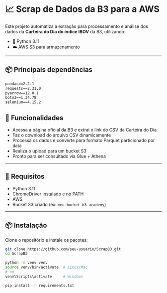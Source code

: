 # 📈 Scrap de Dados da B3 para a AWS

Este projeto automatiza a extração para processamento e análise dos dados da **Carteira do Dia do índice IBOV** da B3, utilizando:

- 🐍 Python 3.11  
- ☁️ AWS S3 para armazenamento  

---

## 📦 Principais dependências

```txt
pandas==2.2.1
requests==2.31.0
pyarrow==12.0.1
boto3==1.34.78
selenium==4.15.2

```

## 🚀 Funcionalidades

- Acessa a página oficial da B3 e extrai o link do CSV da Carteira do Dia  
- Faz o download do arquivo CSV dinamicamente  
- Processa os dados e converte para formato Parquet particionado por data  
- Realiza o upload para um bucket S3  
- Pronto para ser consultado via Glue + Athena

---

## 🧰 Requisitos

- Python 3.11  
- ChromeDriver instalado e no PATH  
- AWS 
- Bucket S3 criado (ex: `meu-bucket-b3-academy`)

---

## 📦 Instalação

Clone o repositório e instale os pacotes:

```bash
git clone https://github.com/seu-usuario/ScrapB3.git
cd ScrapB3

python -m venv venv
source venv/bin/activate  # Linux/Mac
# ou
venv\Scripts\activate     # Windows

pip install -r requirements.txt
